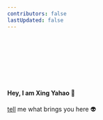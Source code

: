 ```yaml
---
contributors: false
lastUpdated: false
---
```


<br />
<br />
<br />
<br />
<br />
<br />

#### Hey, I am Xing Yahao :rocket:
<a target='no_blank' href='https://github.com/keidarcy'>tell</a> me what brings you here :alien:

<script>
export default {
  mounted () {
      (function() {
    let canvas;
    let ctx;

    const layers = [[{ id: 0, x: 300, y: 700, size: 1 }]];
    let speed = 20;
    const finalSpeed = 0.2;

    let isFinalSpeed = false;
    let shouldGenerateStar = true;

    initializeCanvas();
    populateStars();
    nextFrame();
    addListeners();

    function initializeCanvas() {
      canvas = window.document.createElement('canvas');
      canvas.id = 'starsCanvas';
      canvas.style.zIndex = 10;
      canvas.style.position = 'fixed';
      canvas.style.opacity = '0.3';
      canvas.style.top = '0';
      canvas.style.left = '0';

      ctx = canvas.getContext('2d');
      const body = window.document.getElementsByTagName('body')[0];

      if(!window.document.getElementsByTagName('canvas').length) {
    body.appendChild(canvas);
    resizeCanvas();
      }
    }

    function resizeCanvas() {
      canvas.width = window.innerWidth;
      canvas.height = window.innerHeight;
    }

    function addListeners() {
      window.addEventListener('resize', resizeCanvas);
      window.addEventListener('click', () => speedPulse());
    }

    function speedPulse() {
      speed = 20;
    }

    function refresh() {
      clearCanvas();
      checkGenerateStars();
      checkSpeed();
      layers.map(layer => {
        drawLayer(layer);
        calculatePositions(layer);
      });
      nextFrame();
    }

    function checkSpeed() {
      if (speed > finalSpeed) {
        speed = speed * 0.97;
        isFinalSpeed = false;
      } else {
        speed = finalSpeed;
        isFinalSpeed = true;
      }
    }

    function clearCanvas() {
      ctx.clearRect(0, 0, canvas.width, canvas.height);
    }

    function drawLayer(layer) {
      ctx.fillStyle = 'white';
      layer.map(element => {
        ctx.fillRect(element.x, element.y, element.size, element.size);
      });
    }

    function calculatePositions(layer) {
      layer.map(element => {
        element.y -= speed * element.size;
        if (element.y < 300) deleteElementFromLayer(layer, element);
      });
    }

    function deleteElementFromLayer(layer, element) {
      layer = layer.filter(object => object.id !== element.id);
    }

    function checkGenerateStars() {
      if (!shouldGenerateStar) return;
      shouldGenerateStar = false;
      populateStars();
      setDelayForStarGeneration();
    }

    function setDelayForStarGeneration() {
      setTimeout(
        () => (shouldGenerateStar = true),
        getRandomInt(500, 2000) / (speed + 0.9)
      );
    }

    function populateStars() {
      const starsAmount = isFinalSpeed ? 7 : 12;

      const starSizes = [1, 1, 1, 2, 2, 3, 3, 4, 5, 6];

      for (let i = 0; i < starsAmount; ++i) {
        let star = {};
        star.id = getRandomInt(0, 500000);
        star.size = starSizes[getRandomInt(0, starSizes.length)];
        star.x = getRandomInt(0, canvas.width);
        star.y = canvas.height;
        layers[0].push(star);
      }
    }

    function nextFrame() {
      window.requestAnimationFrame(refresh);
    }

    function getRandomInt(min, max) {
      return Math.floor(Math.random() * (max - min + 1)) + min;
    }
  })();
  }
}
</script>
